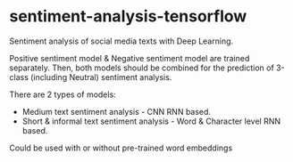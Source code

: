 # sentiment-analysis-tensorflow
Sentiment analysis of social media texts with Deep Learning.

Positive sentiment model & Negative sentiment model are trained separately.
Then, both models should be combined for the prediction of 3-class (including Neutral) sentiment analysis.

There are 2 types of models:
- Medium text sentiment analysis - CNN RNN based.   
- Short & informal text sentiment analysis - Word & Character level RNN based.  

Could be used with or without pre-trained word embeddings
